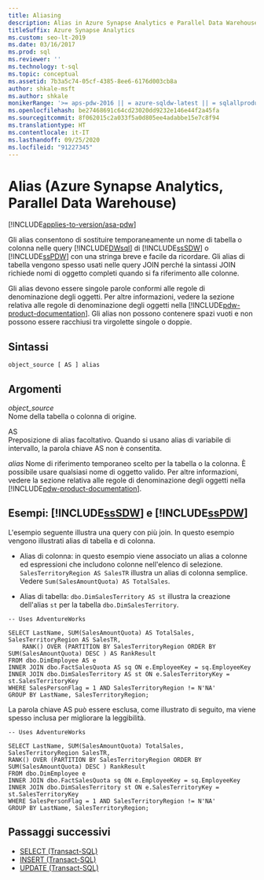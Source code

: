 ```yaml
---
title: Aliasing
description: Alias in Azure Synapse Analytics e Parallel Data Warehouse.
titleSuffix: Azure Synapse Analytics
ms.custom: seo-lt-2019
ms.date: 03/16/2017
ms.prod: sql
ms.reviewer: ''
ms.technology: t-sql
ms.topic: conceptual
ms.assetid: 7b3a5c74-05cf-4385-8ee6-6176d003cb8a
author: shkale-msft
ms.author: shkale
monikerRange: '>= aps-pdw-2016 || = azure-sqldw-latest || = sqlallproducts-allversions'
ms.openlocfilehash: be27468691c64cd23020dd9232e146e44f2a45fa
ms.sourcegitcommit: 8f062015c2a033f5a0d805ee4adabbe15e7c8f94
ms.translationtype: HT
ms.contentlocale: it-IT
ms.lasthandoff: 09/25/2020
ms.locfileid: "91227345"
---
```

# <a name="aliasing-azure-synapse-analytics-parallel-data-warehouse"></a>Alias (Azure Synapse Analytics, Parallel Data Warehouse)

[!INCLUDE[applies-to-version/asa-pdw](../../includes/applies-to-version/asa-pdw.md)]

Gli alias consentono di sostituire temporaneamente un nome di tabella o colonna nelle query [!INCLUDE[DWsql](../../includes/dwsql-md.md)] di [!INCLUDE[ssSDW](../../includes/sssdw-md.md)] o [!INCLUDE[ssPDW](../../includes/sspdw-md.md)] con una stringa breve e facile da ricordare. Gli alias di tabella vengono spesso usati nelle query JOIN perché la sintassi JOIN richiede nomi di oggetto completi quando si fa riferimento alle colonne.  

Gli alias devono essere singole parole conformi alle regole di denominazione degli oggetti. Per altre informazioni, vedere la sezione relativa alle regole di denominazione degli oggetti nella [!INCLUDE[pdw-product-documentation](../../includes/pdw-product-documentation-md.md)]. Gli alias non possono contenere spazi vuoti e non possono essere racchiusi tra virgolette singole o doppie.  

## <a name="syntax"></a>Sintassi

```tsql
object_source [ AS ] alias
```

## <a name="arguments"></a>Argomenti

*object_source*  
Nome della tabella o colonna di origine.  

AS  
Preposizione di alias facoltativo. Quando si usano alias di variabile di intervallo, la parola chiave AS non è consentita.  

*alias* Nome di riferimento temporaneo scelto per la tabella o la colonna. È possibile usare qualsiasi nome di oggetto valido. Per altre informazioni, vedere la sezione relativa alle regole di denominazione degli oggetti nella [!INCLUDE[pdw-product-documentation](../../includes/pdw-product-documentation-md.md)].  

## <a name="examples-sssdw-and-sspdw"></a>Esempi: [!INCLUDE[ssSDW](../../includes/sssdw-md.md)] e [!INCLUDE[ssPDW](../../includes/sspdw-md.md)]  

L'esempio seguente illustra una query con più join. In questo esempio vengono illustrati alias di tabella e di colonna.  

- Alias di colonna: in questo esempio viene associato un alias a colonne ed espressioni che includono colonne nell'elenco di selezione. `SalesTerritoryRegion AS SalesTR` illustra un alias di colonna semplice. Vedere `Sum(SalesAmountQuota) AS TotalSales`.  

- Alias di tabella: `dbo.DimSalesTerritory AS st` illustra la creazione dell'alias `st` per la tabella `dbo.DimSalesTerritory`.  

```tsql
-- Uses AdventureWorks

SELECT LastName, SUM(SalesAmountQuota) AS TotalSales, SalesTerritoryRegion AS SalesTR,  
    RANK() OVER (PARTITION BY SalesTerritoryRegion ORDER BY SUM(SalesAmountQuota) DESC ) AS RankResult  
FROM dbo.DimEmployee AS e  
INNER JOIN dbo.FactSalesQuota AS sq ON e.EmployeeKey = sq.EmployeeKey  
INNER JOIN dbo.DimSalesTerritory AS st ON e.SalesTerritoryKey = st.SalesTerritoryKey  
WHERE SalesPersonFlag = 1 AND SalesTerritoryRegion != N'NA'  
GROUP BY LastName, SalesTerritoryRegion;  
```

La parola chiave AS può essere esclusa, come illustrato di seguito, ma viene spesso inclusa per migliorare la leggibilità.  

```tsql
-- Uses AdventureWorks

SELECT LastName, SUM(SalesAmountQuota) TotalSales, SalesTerritoryRegion SalesTR,  
RANK() OVER (PARTITION BY SalesTerritoryRegion ORDER BY SUM(SalesAmountQuota) DESC ) RankResult  
FROM dbo.DimEmployee e  
INNER JOIN dbo.FactSalesQuota sq ON e.EmployeeKey = sq.EmployeeKey  
INNER JOIN dbo.DimSalesTerritory st ON e.SalesTerritoryKey = st.SalesTerritoryKey  
WHERE SalesPersonFlag = 1 AND SalesTerritoryRegion != N'NA'  
GROUP BY LastName, SalesTerritoryRegion;  
```

## <a name="next-steps"></a>Passaggi successivi

- [SELECT &#40;Transact-SQL&#41;](../../t-sql/queries/select-transact-sql.md)
- [INSERT &#40;Transact-SQL&#41;](../../t-sql/statements/insert-transact-sql.md)
- [UPDATE &#40;Transact-SQL&#41;](../../t-sql/queries/update-transact-sql.md)